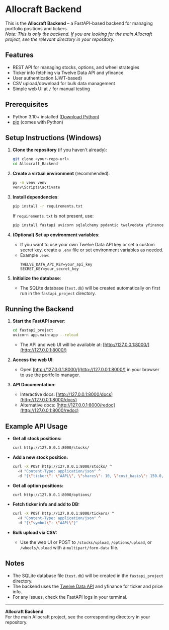 # Allocraft Backend

This is the **Allocraft Backend** – a FastAPI-based backend for managing portfolio positions and tickers.  
_Note: This is only the backend. If you are looking for the main Allocraft project, see the relevant directory in your repository._

## Features

- REST API for managing stocks, options, and wheel strategies
- Ticker info fetching via Twelve Data API and yfinance
- User authentication (JWT-based)
- CSV upload/download for bulk data management
- Simple web UI at `/` for manual testing

## Prerequisites

- Python 3.10+ installed ([Download Python](https://www.python.org/downloads/windows/))
- [pip](https://pip.pypa.io/en/stable/installation/) (comes with Python)

## Setup Instructions (Windows)

1. **Clone the repository** (if you haven't already):

    ```sh
    git clone <your-repo-url>
    cd Allocraft_Backend
    ```

2. **Create a virtual environment** (recommended):

    ```sh
    py -m venv venv
    venv\Scripts\activate
    ```

3. **Install dependencies**:

    ```sh
    pip install -r requirements.txt
    ```
    If `requirements.txt` is not present, use:
    ```sh
    pip install fastapi uvicorn sqlalchemy pydantic twelvedata yfinance python-multipart pydantic[email] passlib jose
    ```

4. **(Optional) Set up environment variables**:

    - If you want to use your own Twelve Data API key or set a custom secret key, create a `.env` file or set environment variables as needed.
    - Example `.env`:
      ```
      TWELVE_DATA_API_KEY=your_api_key
      SECRET_KEY=your_secret_key
      ```

5. **Initialize the database**:

    - The SQLite database (`test.db`) will be created automatically on first run in the `fastapi_project` directory.

## Running the Backend

1. **Start the FastAPI server**:

    ```sh
    cd fastapi_project
    uvicorn app.main:app --reload
    ```

    - The API and web UI will be available at: [http://127.0.0.1:8000/](http://127.0.0.1:8000/)

2. **Access the web UI**:

    - Open [http://127.0.0.1:8000/](http://127.0.0.1:8000/) in your browser to use the portfolio manager.

3. **API Documentation**:

    - Interactive docs: [http://127.0.0.1:8000/docs](http://127.0.0.1:8000/docs)
    - Alternative docs: [http://127.0.0.1:8000/redoc](http://127.0.0.1:8000/redoc)

## Example API Usage

- **Get all stock positions:**

    ```sh
    curl http://127.0.0.1:8000/stocks/
    ```

- **Add a new stock position:**

    ```sh
    curl -X POST http://127.0.0.1:8000/stocks/ ^
      -H "Content-Type: application/json" ^
      -d "{\"ticker\": \"AAPL\", \"shares\": 10, \"cost_basis\": 150.0, \"status\": \"Open\"}"
    ```

- **Get all option positions:**

    ```sh
    curl http://127.0.0.1:8000/options/
    ```

- **Fetch ticker info and add to DB:**

    ```sh
    curl -X POST http://127.0.0.1:8000/tickers/ ^
      -H "Content-Type: application/json" ^
      -d "{\"symbol\": \"AAPL\"}"
    ```

- **Bulk upload via CSV:**
    - Use the web UI or POST to `/stocks/upload`, `/options/upload`, or `/wheels/upload` with a `multipart/form-data` file.

## Notes

- The SQLite database file (`test.db`) will be created in the `fastapi_project` directory.
- The backend uses the [Twelve Data API](https://twelvedata.com/) and yfinance for ticker and price info.
- For any issues, check the FastAPI logs in your terminal.

---

**Allocraft Backend**  
For the main Allocraft project, see the corresponding directory in your repository.